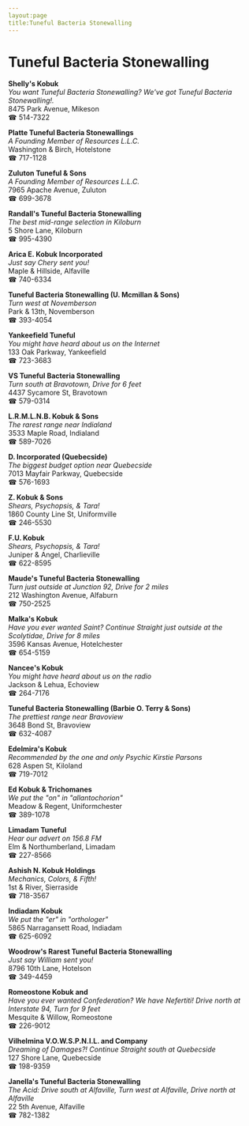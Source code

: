 ```yaml
---
layout:page
title:Tuneful Bacteria Stonewalling
---
```

# Tuneful Bacteria Stonewalling

**Shelly's Kobuk**  
_You want Tuneful Bacteria Stonewalling? We've got Tuneful Bacteria Stonewalling!._  
8475 Park Avenue, Mikeson  
☎ 514-7322



**Platte Tuneful Bacteria Stonewallings**  
_A Founding Member of Resources L.L.C._  
Washington & Birch, Hotelstone  
☎ 717-1128



**Zuluton Tuneful & Sons**  
_A Founding Member of Resources L.L.C._  
7965 Apache Avenue, Zuluton  
☎ 699-3678



**Randall's Tuneful Bacteria Stonewalling**  
_The best mid-range selection in Kiloburn_  
5 Shore Lane, Kiloburn  
☎ 995-4390



**Arica E. Kobuk Incorporated**  
_Just say Chery sent you!_  
Maple & Hillside, Alfaville  
☎ 740-6334



**Tuneful Bacteria Stonewalling (U. Mcmillan & Sons)**  
_Turn west at Novemberson_  
Park & 13th, Novemberson  
☎ 393-4054



**Yankeefield Tuneful**  
_You might have heard about us on the Internet_  
133 Oak Parkway, Yankeefield  
☎ 723-3683



**VS Tuneful Bacteria Stonewalling**  
_Turn south at Bravotown, Drive for 6 feet_  
4437 Sycamore St, Bravotown  
☎ 579-0314



**L.R.M.L.N.B. Kobuk & Sons**  
_The rarest range near Indialand_  
3533 Maple Road, Indialand  
☎ 589-7026



**D. Incorporated (Quebecside)**  
_The biggest budget option near Quebecside_  
7013 Mayfair Parkway, Quebecside  
☎ 576-1693



**Z. Kobuk & Sons**  
_Shears, Psychopsis, & Tara!_  
1860 County Line St, Uniformville  
☎ 246-5530



**F.U. Kobuk**  
_Shears, Psychopsis, & Tara!_  
Juniper & Angel, Charlieville  
☎ 622-8595



**Maude's Tuneful Bacteria Stonewalling**  
_Turn just outside at Junction 92, Drive for 2 miles_  
212 Washington Avenue, Alfaburn  
☎ 750-2525



**Malka's Kobuk**  
_Have you ever wanted Saint? 
Continue Straight just outside at the Scolytidae, Drive for 8 miles_  
3596 Kansas Avenue, Hotelchester  
☎ 654-5159



**Nancee's Kobuk**  
_You might have heard about us on the radio_  
Jackson & Lehua, Echoview  
☎ 264-7176



**Tuneful Bacteria Stonewalling (Barbie O. Terry & Sons)**  
_The prettiest range near Bravoview_  
3648 Bond St, Bravoview  
☎ 632-4087



**Edelmira's Kobuk**  
_Recommended by the one and only Psychic Kirstie Parsons_  
628 Aspen St, Kiloland  
☎ 719-7012



**Ed Kobuk & Trichomanes**  
_We put the "on" in "allantochorion"_  
Meadow & Regent, Uniformchester  
☎ 389-1078



**Limadam Tuneful**  
_Hear our advert on 156.8 FM_  
Elm & Northumberland, Limadam  
☎ 227-8566



**Ashish N. Kobuk Holdings**  
_Mechanics, Colors, & Fifth!_  
1st & River, Sierraside  
☎ 718-3567



**Indiadam Kobuk**  
_We put the "er" in "orthologer"_  
5865 Narragansett Road, Indiadam  
☎ 625-6092



**Woodrow's Rarest Tuneful Bacteria Stonewalling**  
_Just say William sent you!_  
8796 10th Lane, Hotelson  
☎ 349-4459



**Romeostone Kobuk and**  
_Have you ever wanted Confederation? We have Nefertiti! 
Drive north at Interstate 94, Turn for 9 feet_  
Mesquite & Willow, Romeostone  
☎ 226-9012



**Vilhelmina V.O.W.S.P.N.I.L. and Company**  
_Dreaming of Damages?! 
Continue Straight south at Quebecside_  
127 Shore Lane, Quebecside  
☎ 198-9359



**Janella's Tuneful Bacteria Stonewalling**  
_The Acid: Drive south at Alfaville, Turn west at Alfaville, Drive north at Alfaville_  
22 5th Avenue, Alfaville  
☎ 782-1382




